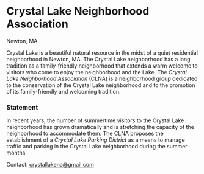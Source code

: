 
# Crystal Lake Neighborhood Association
Newton, MA

Crystal Lake is a beautiful natural resource in the midst of a quiet residential neighborhood in Newton, MA. The Crystal Lake neighborhood has a long tradition as a family-friendly neighborhood that extends a warm welcome to visitors who come to enjoy the neighborhood and the Lake. The *Crystal Lake Neighborhood Association* (CLNA) is a neighborhood group dedicated to the conservation of the Crystal Lake neighborhood and to the promotion of its family-friendly and welcoming tradition. 

### Statement

In recent years, the number of summertime visitors to the Crystal Lake neighborhood has grown dramatically and is stretching the capacity of the neighborhood to accommodate them. The CLNA proposes the establishment of a *Crystal Lake Parking District* as a means to manage traffic and parking in the Crystal Lake neighborhood during the summer months.

Contact: crystallakena@gmail.com
